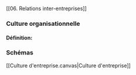 [[06. Relations inter-entreprises]]
### Culture organisationnelle
#### Définition:






### Schémas
[[Culture d'entreprise.canvas|Culture d'entreprise]]

